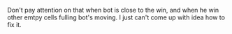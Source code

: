 Don't pay attention on that when bot is close to the win, and when he win other emtpy cells fulling bot's moving. I just can't come up with idea how to fix it.